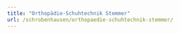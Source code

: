 ```yaml
---
title: "Orthopädie-Schuhtechnik Stemmer"
url: /schrobenhausen/orthopaedie-schuhtechnik-stemmer/
---
```

